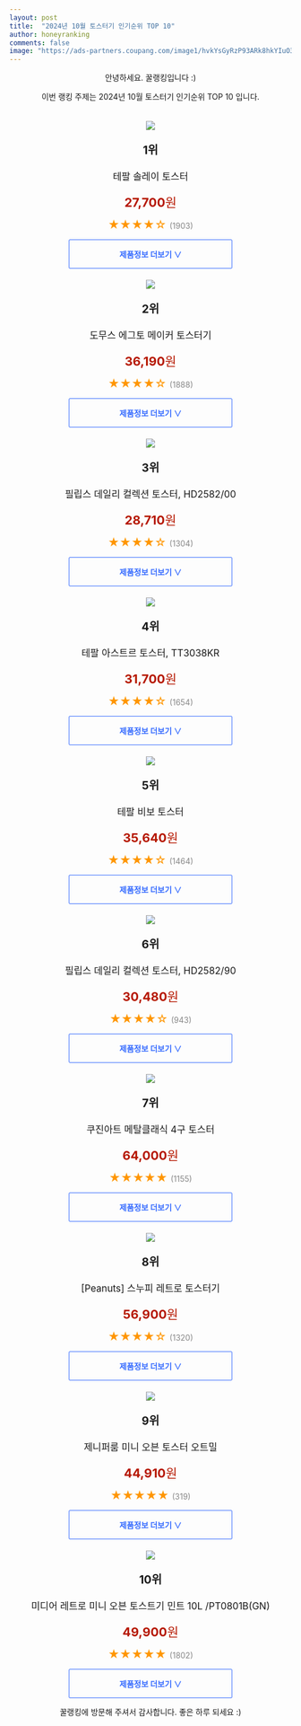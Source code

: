 ```yaml
---
layout: post
title:  "2024년 10월 토스터기 인기순위 TOP 10"
author: honeyranking
comments: false
image: "https://ads-partners.coupang.com/image1/hvkYsGyRzP93ARk8hkYIuO3NzJGpLd0aB4zCCGrBELAdipHVlFSqkJrsBqbreAS3q7mUX9avjzTq7ngrEc3qJ4btkNHKLYtl2IdWZRTdowHWBmGwVo9-AQUFYmUefPEEyTrSMBDnIc9UwSibNWcZNiQ78y28PvpAWpxAbOHfJtr7RkWh1bHiRS_486LqQlFtpxHWqzJnu4aCd6tccLSZ1Fob1khnZXGefW4bmxAaGz_pV6H7YOmEcYi1--S_RvYU0cJXHan4sulM4b4g3lha4Cn0k6f_AVXX0m4zhs5NhY6eb0vNDKe0KGOCkbp2CHWDSA=="
---
```

<p style="text-align: center;">안녕하세요. 꿀랭킹입니다 :)</p>
<p style="text-align: center;">이번 랭킹 주제는 2024년 10월 토스터기 인기순위 TOP 10 입니다.</p><center><img src="https://ads-partners.coupang.com/image1/hvkYsGyRzP93ARk8hkYIuO3NzJGpLd0aB4zCCGrBELAdipHVlFSqkJrsBqbreAS3q7mUX9avjzTq7ngrEc3qJ4btkNHKLYtl2IdWZRTdowHWBmGwVo9-AQUFYmUefPEEyTrSMBDnIc9UwSibNWcZNiQ78y28PvpAWpxAbOHfJtr7RkWh1bHiRS_486LqQlFtpxHWqzJnu4aCd6tccLSZ1Fob1khnZXGefW4bmxAaGz_pV6H7YOmEcYi1--S_RvYU0cJXHan4sulM4b4g3lha4Cn0k6f_AVXX0m4zhs5NhY6eb0vNDKe0KGOCkbp2CHWDSA==" style="margin-top:20px" /></center><p style="text-align: center; font-size: 20px"><b>1위</b></p><p style="text-align: center; font-size: 17px">테팔 솔레이 토스터</p><p style="text-align: center;"><span style="color: #b61800; font-size: 22px;"><b>27,700</b>원</span></p><p style="text-align: center;"><span style="color: #ff9600; font-size: 20px;">★★★★☆ </span><span style="color: #878787;">(1903)</span></p><center><a href="https://link.coupang.com/re/AFFSDP?lptag=AF3899140&subid=honeyrank&pageKey=293422704&itemId=926413128&vendorItemId=5302207783&traceid=V0-153-b48ee1d1e000dfc2&requestid=20241031090000225149507035&token=31850C%7CMIXED"><div style="font-size: 14px; display: inline-block; padding: 15px 90px; color: #346aff; border-radius: 2px; border: 1px solid #346aff; cursor: pointer;"><b>제품정보 더보기 &or;</b></div></a></center><center><img src="https://ads-partners.coupang.com/image1/6RTGso_UZubZLJiI6cjQ1hQnmQvzLBr3ak0lSXuXTLkIdjKV6Nlz9IaxN-jLgy0K5NfboydmZpvNvb_XVc_GEZkoVkRk0CnEGs_-WlH66AvLJUthX90LDXPEuKJYu3vekYrz3D4YKSS-KchtYSrDE3W1NsRtTl67My356-A3owIuqV-gtMs2Lj37RCg6AiS8mFHuV_cDtVOXkMmrOI9yJ_hhiBbgwa0nvRhSD9RsNRg3fziHBj4Xo8cLt4nCTTp2P8_o9COjdJCcVwTiI9nrp4X1FQ==" style="margin-top:20px" /></center><p style="text-align: center; font-size: 20px"><b>2위</b></p><p style="text-align: center; font-size: 17px">도무스 에그토 메이커 토스터기</p><p style="text-align: center;"><span style="color: #b61800; font-size: 22px;"><b>36,190</b>원</span></p><p style="text-align: center;"><span style="color: #ff9600; font-size: 20px;">★★★★☆ </span><span style="color: #878787;">(1888)</span></p><center><a href="https://link.coupang.com/re/AFFSDP?lptag=AF3899140&subid=honeyrank&pageKey=7178770853&itemId=18101206400&vendorItemId=85253320855&traceid=V0-153-ab6f7bb2bc51dc69&requestid=20241031090000225149507035&token=31850C%7CMIXED"><div style="font-size: 14px; display: inline-block; padding: 15px 90px; color: #346aff; border-radius: 2px; border: 1px solid #346aff; cursor: pointer;"><b>제품정보 더보기 &or;</b></div></a></center><center><img src="https://ads-partners.coupang.com/image1/_0qoGYxENDcz9W2H_-aLAwm_JgoiI5j7nrfD_SLsCYowsOmDuJQQ5JUzbQwYF0UFPLEmYh-beP3C4KBCjhimca4WaQrB6szZeXJWSq7huXs5loThASVhYSv2m860tLPeC_Q8vwYbEBV5VwC-1Yl4SKLMPTasNEBFqW_ZUK3IoYL6uOWnjbogzGu8ixh68kIl_8THsriOhBNzDaLEBSXNHn6YLes7cdFG9IAWvXvcp6G5CsrrQJIagaAEhEHJ3naaqTLHNmLjFSkFI7qR0OR5tWsl2dgvV1mh85UpYNAm" style="margin-top:20px" /></center><p style="text-align: center; font-size: 20px"><b>3위</b></p><p style="text-align: center; font-size: 17px">필립스 데일리 컬렉션 토스터, HD2582/00</p><p style="text-align: center;"><span style="color: #b61800; font-size: 22px;"><b>28,710</b>원</span></p><p style="text-align: center;"><span style="color: #ff9600; font-size: 20px;">★★★★☆ </span><span style="color: #878787;">(1304)</span></p><center><a href="https://link.coupang.com/re/AFFSDP?lptag=AF3899140&subid=honeyrank&pageKey=286139632&itemId=907371568&vendorItemId=3191354432&traceid=V0-153-48d6843202dc1df8&clickBeacon=1286ccb0-971b-11ef-9ab3-8c66d67f1503%7E3&requestid=20241031090000225149507035&token=31850C%7CMIXED"><div style="font-size: 14px; display: inline-block; padding: 15px 90px; color: #346aff; border-radius: 2px; border: 1px solid #346aff; cursor: pointer;"><b>제품정보 더보기 &or;</b></div></a></center><center><img src="https://ads-partners.coupang.com/image1/LRo7ZJRwY4ri8_1JLZtAopEcBacShLxIwKbOU83DI9_11AdXfwKo6EH30rwmNzTEJPYPpjMLXlcqwIKEvvDDYueFkkZMr2BwgmqxKkV6-GuNuV9R7D5qPqAlD3r_-4yiyl4jhpnVuiL1BgHKPU_Vi-cBm1PsR2E-TA21_riI3J_Rs7Jt6ovs44PRkIiNsFzumbspCgGM53a_CwisyimBQE9F2nqaS7eOG89PXMl5CEuC4ygDgzSL8NTBqwDTCykRazwOmj6EWeG_RYD3D7V5DsKBXVF1fg__vP-5eTtLRfB5xBFu557zw-5pk_YJu_S82KD56-iOe94=" style="margin-top:20px" /></center><p style="text-align: center; font-size: 20px"><b>4위</b></p><p style="text-align: center; font-size: 17px">테팔 아스트르 토스터, TT3038KR</p><p style="text-align: center;"><span style="color: #b61800; font-size: 22px;"><b>31,700</b>원</span></p><p style="text-align: center;"><span style="color: #ff9600; font-size: 20px;">★★★★☆ </span><span style="color: #878787;">(1654)</span></p><center><a href="https://link.coupang.com/re/AFFSDP?lptag=AF3899140&subid=honeyrank&pageKey=7701913883&itemId=20623386184&vendorItemId=88763822531&traceid=V0-153-46b35910864d6b3b&clickBeacon=1286ccb0-971b-11ef-a003-effb714e4be0%7E3&requestid=20241031090000225149507035&token=31850C%7CMIXED"><div style="font-size: 14px; display: inline-block; padding: 15px 90px; color: #346aff; border-radius: 2px; border: 1px solid #346aff; cursor: pointer;"><b>제품정보 더보기 &or;</b></div></a></center><center><img src="https://ads-partners.coupang.com/image1/8a6JAPsTJvzbPMYM8dOeC1ZIvyDhDNlaQ-X4QmkDfutHbNgL7YRxjfSZeG7q_cDZD7PA0bO6q8iJqCHgS6VZtoFy9PXCEstVO30GDM0-7UKUAKLLHtazTuMSa3ppWof5uCZg7R0sz8Qbh3nP-rrKBlPNrD9-MfxxCNkVvjEdR-Uexd5EN4jLnnE7weUw7I3nQ8L3BwOGNc2G8PAzLF6HHBYn_YdCCccCdxxy72tKfi8yMyyrkgwn-JT6w959itLnQ3I5iDFPSCdhCTwHJbI2pjF_uOKXHKJVB7x66a-YQTz6uetpk3pd43sN9b2Ndkc5Sg==" style="margin-top:20px" /></center><p style="text-align: center; font-size: 20px"><b>5위</b></p><p style="text-align: center; font-size: 17px">테팔 비보 토스터</p><p style="text-align: center;"><span style="color: #b61800; font-size: 22px;"><b>35,640</b>원</span></p><p style="text-align: center;"><span style="color: #ff9600; font-size: 20px;">★★★★☆ </span><span style="color: #878787;">(1464)</span></p><center><a href="https://link.coupang.com/re/AFFSDP?lptag=AF3899140&subid=honeyrank&pageKey=296039206&itemId=933435371&vendorItemId=5313343327&traceid=V0-153-8e9e1f1b9e02d60f&requestid=20241031090000225149507035&token=31850C%7CMIXED"><div style="font-size: 14px; display: inline-block; padding: 15px 90px; color: #346aff; border-radius: 2px; border: 1px solid #346aff; cursor: pointer;"><b>제품정보 더보기 &or;</b></div></a></center><center><img src="https://ads-partners.coupang.com/image1/VrpF7zBY7fAlb8AZVnzqtKT3N2qfK5DBPNhlRcQOqUXaCod6J8fsifH_mI9rbaCm7WIudAYKxSTPqSP7Csp6VzYz5CEW25TBCELDG9fTIp5q9r9hJGJcbnw_byhCy9MwrRaEzzW9Qws6CxqQKe41OorrQrjg19aYss8jYZjVigQCpp01HdLXX3w0_aumB5ghvFE6ZeaEUyUzYf7Jj0OVM7JL8YzBuYfeSpmFXP_zRoXygQHUV4mQS9HorG368EOAHIbWtX80E3wMH1HOyfrseCJaI4UXsTz4-pXNLssB2w2CPW3LuZWdThzc83TqmJS5RjF9Q3-L2w==" style="margin-top:20px" /></center><p style="text-align: center; font-size: 20px"><b>6위</b></p><p style="text-align: center; font-size: 17px">필립스 데일리 컬렉션 토스터, HD2582/90</p><p style="text-align: center;"><span style="color: #b61800; font-size: 22px;"><b>30,480</b>원</span></p><p style="text-align: center;"><span style="color: #ff9600; font-size: 20px;">★★★★☆ </span><span style="color: #878787;">(943)</span></p><center><a href="https://link.coupang.com/re/AFFSDP?lptag=AF3899140&subid=honeyrank&pageKey=6586088385&itemId=14841160985&vendorItemId=82080425221&traceid=V0-153-6438017b89cc5602&clickBeacon=1286ccb0-971b-11ef-9e02-d63b7c927b40%7E3&requestid=20241031090000225149507035&token=31850C%7CMIXED"><div style="font-size: 14px; display: inline-block; padding: 15px 90px; color: #346aff; border-radius: 2px; border: 1px solid #346aff; cursor: pointer;"><b>제품정보 더보기 &or;</b></div></a></center><center><img src="https://ads-partners.coupang.com/image1/G-B2OOsDRevW2hmjGzBP0Y0-xTVphQCJlZ6EPr2WO7uQLUsTCVSwAhfja1wj0dULNN05CPnYW9nJ329FWIsL0UzK19l_rklqa7Z1S95_Z6M7R0SLfeMZQWwfA6JRamWEPzxs3tOCBYOa1GPbny6xyKMEM8lyB57-L27rzRPgExzttzloN7-snsq3W18_PEJ-cGNis4fRHdXDR0PKaT43JonPqVyK2lVzpcZbp9knGm9FPkcmhti5wCJDs-xczaCoZigs0FlKx_d_LPEvV2qZePRvuhoBS2tcg4vSc6VxJnP__mK1FCkZdXDK" style="margin-top:20px" /></center><p style="text-align: center; font-size: 20px"><b>7위</b></p><p style="text-align: center; font-size: 17px">쿠진아트 메탈클래식 4구 토스터</p><p style="text-align: center;"><span style="color: #b61800; font-size: 22px;"><b>64,000</b>원</span></p><p style="text-align: center;"><span style="color: #ff9600; font-size: 20px;">★★★★★ </span><span style="color: #878787;">(1155)</span></p><center><a href="https://link.coupang.com/re/AFFSDP?lptag=AF3899140&subid=honeyrank&pageKey=9931973&itemId=43951850&vendorItemId=3068794452&traceid=V0-153-b7ed5859d6d2ff0c&requestid=20241031090000225149507035&token=31850C%7CMIXED"><div style="font-size: 14px; display: inline-block; padding: 15px 90px; color: #346aff; border-radius: 2px; border: 1px solid #346aff; cursor: pointer;"><b>제품정보 더보기 &or;</b></div></a></center><center><img src="https://ads-partners.coupang.com/image1/fVvPzkZh35J_q0aYfeU4VEYxXLcCB9do8Dej7J2zCOLb9nYA-mOTcOE86OaXTP5F5MnKD3As2OzbzQ58kCG12tGzXY2biM7ht4ybcx49aOhRuAdK5xSL3U4yOad5x1frGhhjYuyqyvAniK7yNdQDpXZYnyXTcMg6jyc43S9WEljaTjs1hcf3M-a17XsEzy8Oz6faJmuDUC7lmsGZUAbf3HDjGd-Oq-WhmrHCmqn_5766BqPN_0dkjAOULO5daLt-KnhjZ0_U5Bs2aGSRrAlaKdqtL4wOINERY6f392qTY1jsYfk_mjFWLqXGKGxM-I0I" style="margin-top:20px" /></center><p style="text-align: center; font-size: 20px"><b>8위</b></p><p style="text-align: center; font-size: 17px">[Peanuts] 스누피 레트로 토스터기</p><p style="text-align: center;"><span style="color: #b61800; font-size: 22px;"><b>56,900</b>원</span></p><p style="text-align: center;"><span style="color: #ff9600; font-size: 20px;">★★★★☆ </span><span style="color: #878787;">(1320)</span></p><center><a href="https://link.coupang.com/re/AFFSDP?lptag=AF3899140&subid=honeyrank&pageKey=5163362964&itemId=7111001001&vendorItemId=90710522216&traceid=V0-153-65660b0070c707a8&clickBeacon=1286ccb0-971b-11ef-bcf5-28766112fbe7%7E3&requestid=20241031090000225149507035&token=31850C%7CMIXED"><div style="font-size: 14px; display: inline-block; padding: 15px 90px; color: #346aff; border-radius: 2px; border: 1px solid #346aff; cursor: pointer;"><b>제품정보 더보기 &or;</b></div></a></center><center><img src="https://ads-partners.coupang.com/image1/vB6qPJei4pE7XndzvIvSEh24HEUVuOt0W3TN3l3oPLEeOb1jGYVhX8kc6ngODNvi0k902HpOgwf5AzV9YnWCC_Ry_D5PyeT2tgAImvsWSRGq-Ij8xkehKDo8iRr6a05OBZ51-8nvdueeNN2pwMGfbGzJpKkYiSyk46F954lV7Cl0xozkHe-qt-PkM2wksmOopASvCwSORWfhL-FVGsiuiyXfEzoVBIipoRwPz7yhbpybjzVy_2Sn17NqyfwVVtZt9ft1d0NZorFOhmjYd-KTe3baZBOFm0S1qhiyCT7XjZ1c9mmefyiaFKGd7gnUN4DxT3o=" style="margin-top:20px" /></center><p style="text-align: center; font-size: 20px"><b>9위</b></p><p style="text-align: center; font-size: 17px">제니퍼룸 미니 오븐 토스터 오트밀</p><p style="text-align: center;"><span style="color: #b61800; font-size: 22px;"><b>44,910</b>원</span></p><p style="text-align: center;"><span style="color: #ff9600; font-size: 20px;">★★★★★ </span><span style="color: #878787;">(319)</span></p><center><a href="https://link.coupang.com/re/AFFSDP?lptag=AF3899140&subid=honeyrank&pageKey=24205802&itemId=19069815052&vendorItemId=86192479273&traceid=V0-153-bf221738e6bad694&requestid=20241031090000225149507035&token=31850C%7CMIXED"><div style="font-size: 14px; display: inline-block; padding: 15px 90px; color: #346aff; border-radius: 2px; border: 1px solid #346aff; cursor: pointer;"><b>제품정보 더보기 &or;</b></div></a></center><center><img src="https://ads-partners.coupang.com/image1/UjmiJKlWjdGnccQ0UtjM4JvnpQTX1OrAYGWkir2DE55-Dl5ZEhXojHo4-xUQnXH4rKa2UyieWz_Tsn3aw_QQOAcRLpHuAjnlJZ2PfE1MQwsrP-wf7u6DFNjjekH2sJOgtHKo8-3ETU0TLq22LZqLNWVjuGkju2fb0L7GpJD2t04lpttdks6U1roNWbDIlmhMr5vjAmXBPZaoXyue8RLcgel7DYo8mp-CIp74Et-JxcwGieKJ_a29GG7zJsJwLUSvya62KpHCPpbAxSg1HXXoMDOc8BkpGtqzylR5_WFoAXHyiNdN0xkWE1Haa1hlRA==" style="margin-top:20px" /></center><p style="text-align: center; font-size: 20px"><b>10위</b></p><p style="text-align: center; font-size: 17px">미디어 레트로 미니 오븐 토스트기 민트 10L /PT0801B(GN)</p><p style="text-align: center;"><span style="color: #b61800; font-size: 22px;"><b>49,900</b>원</span></p><p style="text-align: center;"><span style="color: #ff9600; font-size: 20px;">★★★★★ </span><span style="color: #878787;">(1802)</span></p><center><a href="https://link.coupang.com/re/AFFSDP?lptag=AF3899140&subid=honeyrank&pageKey=8007837383&itemId=22330029322&vendorItemId=89375344884&traceid=V0-153-05b879aaebb71f0d&clickBeacon=1286ccb0-971b-11ef-af49-99d5aea454b6%7E3&requestid=20241031090000225149507035&token=31850C%7CMIXED"><div style="font-size: 14px; display: inline-block; padding: 15px 90px; color: #346aff; border-radius: 2px; border: 1px solid #346aff; cursor: pointer;"><b>제품정보 더보기 &or;</b></div></a></center><p style="text-align: center;">꿀랭킹에 방문해 주셔서 감사합니다. 좋은 하루 되세요 :)</p>